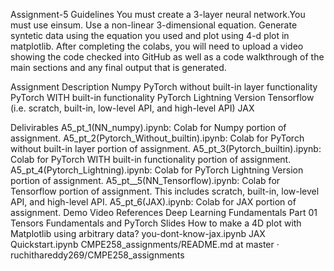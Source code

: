 Assignment-5
Guidelines
You must create a 3-layer neural network.You must use einsum.
Use a non-linear 3-dimensional equation.
Generate syntetic data using the equation you used and plot using 4-d plot in matplotlib.
After completing the colabs, you will need to upload a video showing the code checked into GitHub as well as a code walkthrough of the main sections and any final output that is generated.

Assignment Description
Numpy
PyTorch without built-in layer functionality
PyTorch WITH built-in functionality
PyTorch Lightning Version
Tensorflow (i.e. scratch, built-in, low-level API, and high-level API)
JAX

Delivirables
A5_pt_1(NN_numpy).ipynb: Colab for Numpy portion of assignment.
A5_pt_2(Pytorch_Without_builtin).ipynb: Colab for PyTorch without built-in layer portion of assignment.
A5_pt_3(Pytorch_builtin).ipynb: Colab for PyTorch WITH built-in functionality portion of assignment.
A5_pt_4(Pytorch_Lightning).ipynb: Colab for PyTorch Lightning Version portion of assignment.
A5_pt__5(NN_Tensorflow).ipynb: Colab for Tensorflow portion of assignment. This includes scratch, built-in, low-level API, and high-level API.
A5_pt_6(JAX).ipynb: Colab for JAX portion of assignment.
Demo Video
References
Deep Learning Fundamentals Part 01
Tensors Fundamentals and PyTorch Slides
How to make a 4D plot with Matplotlib using arbitrary data?
you-dont-know-jax.ipynb
JAX Quickstart.ipynb
CMPE258_assignments/README.md at master · ruchithareddy269/CMPE258_assignments
